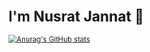 # I'm Nusrat Jannat 👋

[![Anurag's GitHub stats](https://github-readme-stats.vercel.app/api?username=nusratjannat-2001)](https://github.com/nusratjannat-2001/github-readme-stats)
